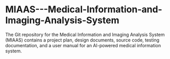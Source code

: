 # MIAAS---Medical-Information-and-Imaging-Analysis-System
The Git repository for the Medical Information and Imaging Analysis System (MIAAS) contains a project plan, design documents, source code, testing documentation, and a user manual for an AI-powered medical information system. 

